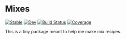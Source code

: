 # Mixes

[![Stable](https://img.shields.io/badge/docs-stable-blue.svg)](https://cgevans.github.io/Mixes.jl/stable)
[![Dev](https://img.shields.io/badge/docs-dev-blue.svg)](https://cgevans.github.io/Mixes.jl/dev)
[![Build Status](https://github.com/cgevans/Mixes.jl/workflows/CI/badge.svg)](https://github.com/cgevans/Mixes.jl/actions)
[![Coverage](https://codecov.io/gh/cgevans/Mixes.jl/branch/master/graph/badge.svg)](https://codecov.io/gh/cgevans/Mixes.jl)

This is a tiny package meant to help me make mix recipes.